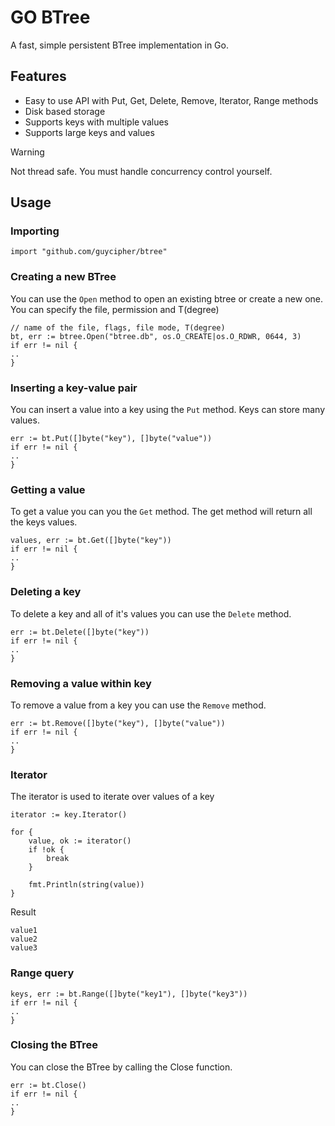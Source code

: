 # GO BTree
A fast, simple persistent BTree implementation in Go.

## Features
- Easy to use API with Put, Get, Delete, Remove, Iterator, Range methods
- Disk based storage
- Supports keys with multiple values
- Supports large keys and values

> [!WARNING]
> Not thread safe.  You must handle concurrency control yourself.

## Usage
### Importing
```
import "github.com/guycipher/btree"
```

### Creating a new BTree

You can use the ``Open`` method to open an existing btree or create a new one.
You can specify the file, permission and T(degree)
```
// name of the file, flags, file mode, T(degree)
bt, err := btree.Open("btree.db", os.O_CREATE|os.O_RDWR, 0644, 3)
if err != nil {
..
}
```

### Inserting a key-value pair

You can insert a value into a key using the ``Put`` method.  Keys can store many values.
```
err := bt.Put([]byte("key"), []byte("value"))
if err != nil {
..
}
```

### Getting a value

To get a value you can you the ``Get`` method.  The get method will return all the keys values.
```
values, err := bt.Get([]byte("key"))
if err != nil {
..
}
```

### Deleting a key

To delete a key and all of it's values you can use the ``Delete`` method.
```
err := bt.Delete([]byte("key"))
if err != nil {
..
}
```

### Removing a value within key

To remove a value from a key you can use the ``Remove`` method.
```
err := bt.Remove([]byte("key"), []byte("value"))
if err != nil {
..
}
```

### Iterator

The iterator is used to iterate over values of a key

```
iterator := key.Iterator()

for {
    value, ok := iterator()
    if !ok {
        break
    }

    fmt.Println(string(value))
}
```

Result
```
value1
value2
value3
```

### Range query
```
keys, err := bt.Range([]byte("key1"), []byte("key3"))
if err != nil {
..
}
```

### Closing the BTree

You can close the BTree by calling the Close function.

```
err := bt.Close()
if err != nil {
..
}
```